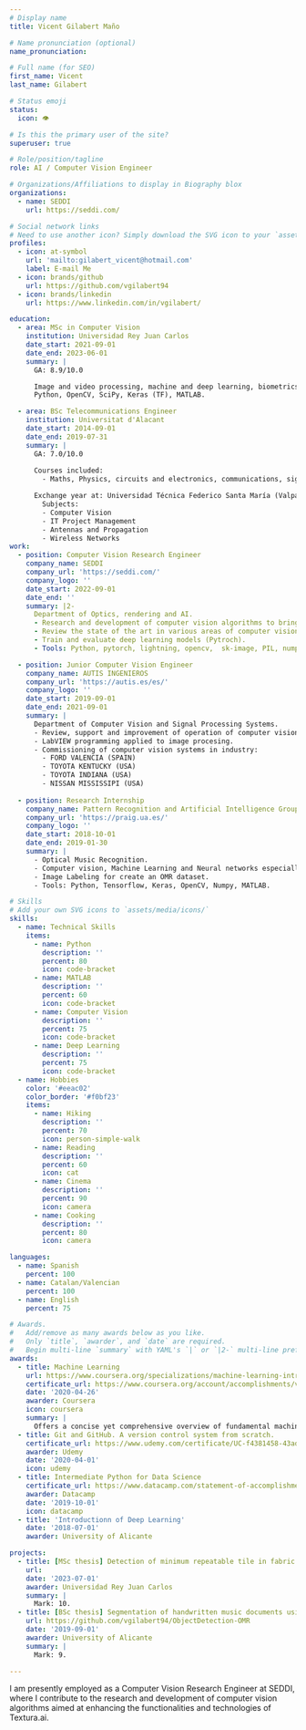 ```yaml
---
# Display name
title: Vicent Gilabert Maño

# Name pronunciation (optional)
name_pronunciation: 

# Full name (for SEO)
first_name: Vicent
last_name: Gilabert

# Status emoji
status:
  icon: 👁

# Is this the primary user of the site?
superuser: true

# Role/position/tagline
role: AI / Computer Vision Engineer

# Organizations/Affiliations to display in Biography blox
organizations:
  - name: SEDDI
    url: https://seddi.com/

# Social network links
# Need to use another icon? Simply download the SVG icon to your `assets/media/icons/` folder.
profiles:
  - icon: at-symbol
    url: 'mailto:gilabert_vicent@hotmail.com'
    label: E-mail Me
  - icon: brands/github
    url: https://github.com/vgilabert94
  - icon: brands/linkedin
    url: https://www.linkedin.com/in/vgilabert/

education:
  - area: MSc in Computer Vision
    institution: Universidad Rey Juan Carlos
    date_start: 2021-09-01
    date_end: 2023-06-01
    summary: |
      GA: 8.9/10.0

      Image and video processing, machine and deep learning, biometrics, robotics, 3D vision, medical image.
      Python, OpenCV, SciPy, Keras (TF), MATLAB.

  - area: BSc Telecommunications Engineer
    institution: Universitat d'Alacant
    date_start: 2014-09-01
    date_end: 2019-07-31
    summary: |
      GA: 7.0/10.0
      
      Courses included:
        - Maths, Physics, circuits and electronics, communications, signal processing, image processing, audio processing, acoustics, microcontrollers, networks, etc.

      Exchange year at: Universidad Técnica Federico Santa María (Valparaiso - Chile)
        Subjects:
        - Computer Vision
        - IT Project Management
        - Antennas and Propagation
        - Wireless Networks
work:
  - position: Computer Vision Research Engineer
    company_name: SEDDI
    company_url: 'https://seddi.com/'
    company_logo: ''
    date_start: 2022-09-01
    date_end: ''
    summary: |2-
      Department of Optics, rendering and AI. 
      - Research and development of computer vision algorithms to bring new functionalities and technologies to Textura.ai.
      - Review the state of the art in various areas of computer vision. Image retrieval, image quality assessment, image restoration (enhancement), etc.
      - Train and evaluate deep learning models (Pytroch).
      - Tools: Python, pytorch, lightning, opencv,  sk-image, PIL, numpy, scipy, pandas, matplotlib, ONNX, kornia, streamlit, etc.

  - position: Junior Computer Vision Engineer
    company_name: AUTIS INGENIEROS
    company_url: 'https://autis.es/es/'
    company_logo: ''
    date_start: 2019-09-01
    date_end: 2021-09-01
    summary: |
      Department of Computer Vision and Signal Processing Systems.
      - Review, support and improvement of operation of computer vision systems in projects already in production.
      - LabVIEW programming applied to image procesing.
      - Commissioning of computer vision systems in industry:
        - FORD VALENCIA (SPAIN)
        - TOYOTA KENTUCKY (USA)
        - TOYOTA INDIANA (USA)
        - NISSAN MISSISSIPI (USA)
  
  - position: Research Internship
    company_name: Pattern Recognition and Artificial Intelligence Group (University of Alicante)
    company_url: 'https://praig.ua.es/'
    company_logo: ''
    date_start: 2018-10-01
    date_end: 2019-01-30
    summary: |
      - Optical Music Recognition.
      - Computer vision, Machine Learning and Neural networks especially Convolutional Neural Networks.
      - Image Labeling for create an OMR dataset.
      - Tools: Python, Tensorflow, Keras, OpenCV, Numpy, MATLAB.

# Skills
# Add your own SVG icons to `assets/media/icons/`
skills:
  - name: Technical Skills
    items:
      - name: Python
        description: ''
        percent: 80
        icon: code-bracket
      - name: MATLAB
        description: ''
        percent: 60
        icon: code-bracket
      - name: Computer Vision
        description: ''
        percent: 75
        icon: code-bracket
      - name: Deep Learning
        description: ''
        percent: 75
        icon: code-bracket
  - name: Hobbies
    color: '#eeac02'
    color_border: '#f0bf23'
    items:
      - name: Hiking
        description: ''
        percent: 70
        icon: person-simple-walk
      - name: Reading
        description: ''
        percent: 60
        icon: cat
      - name: Cinema
        description: ''
        percent: 90
        icon: camera
      - name: Cooking
        description: ''
        percent: 80
        icon: camera

languages:
  - name: Spanish
    percent: 100
  - name: Catalan/Valencian
    percent: 100
  - name: English
    percent: 75

# Awards.
#   Add/remove as many awards below as you like.
#   Only `title`, `awarder`, and `date` are required.
#   Begin multi-line `summary` with YAML's `|` or `|2-` multi-line prefix and indent 2 spaces below.
awards:
  - title: Machine Learning
    url: https://www.coursera.org/specializations/machine-learning-introduction
    certificate_url: https://www.coursera.org/account/accomplishments/verify/689PRYNDEY5A?utm_campaign=copybutton_certificate&utm_content=cert_image&utm_medium=certificate&utm_source=link
    date: '2020-04-26'
    awarder: Coursera
    icon: coursera
    summary: |
      Offers a concise yet comprehensive overview of fundamental machine learning concepts and techniques. Through video lectures, quizzes, and programming assignments, learners explore topics such as linear regression, logistic regression, neural networks, support vector machines, and unsupervised learning. The course emphasizes practical implementation, with interactive exercises in MATLAB or Octave, and covers applications like recommender systems and large-scale machine learning. By the course's end, participants gain a solid understanding of machine learning principles and practical skills for solving real-world problems.
  - title: Git and GitHub. A version control system from scratch.
    certificate_url: https://www.udemy.com/certificate/UC-f4381458-43ad-4fde-9dc1-e75472f3365c/
    awarder: Udemy 
    date: '2020-04-01'
    icon: udemy
  - title: Intermediate Python for Data Science
    certificate_url: https://www.datacamp.com/statement-of-accomplishment/course/456b8a6cd85018f4c553b85f8bcb2e10ab1806a2
    awarder: Datacamp 
    date: '2019-10-01'
    icon: datacamp
  - title: 'Introductionn of Deep Learning'
    date: '2018-07-01'
    awarder: University of Alicante

projects:
  - title: [MSc thesis] Detection of minimum repeatable tile in fabric texture using CNN activations. 
    url: 
    date: '2023-07-01'
    awarder: Universidad Rey Juan Carlos
    summary: |
      Mark: 10.
  - title: [BSc thesis] Segmentation of handwritten music documents using Machine Learning.
    url: https://github.com/vgilabert94/ObjectDetection-OMR
    date: '2019-09-01'
    awarder: University of Alicante
    summary: |
      Mark: 9.

---
```


I am presently employed as a Computer Vision Research Engineer at SEDDI, where I contribute to the research and development of computer vision algorithms aimed at enhancing the functionalities and technologies of Textura.ai.